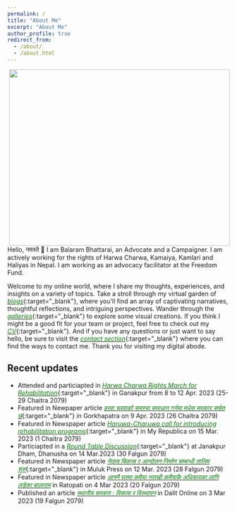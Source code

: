 ```yaml
---
permalink: /
title: "About Me"
excerpt: "About Me"
author_profile: true
redirect_from: 
  - /about/
  - /about.html
---
```

<!--![Picture](https://github.com/brbhattarai/portfolio/blob/main/images/aboutBRB.jpg?raw=true)
<img align="right" width="500" height="500" src="https://github.com/brbhattarai/portfolio/blob/main/images/aboutBRB.jpg?raw=true"> -->
<img align="right" width="500" height="400" src="https://github.com/brbhattarai/portfolio/blob/main/images/aboutBRB_photo.jpg?raw=true">

Hello, नमस्ते 🙏 I am Balaram Bhattarai, an Advocate and a Campaigner. I am actively working for the rights of Harwa Charwa, Kamaiya, Kamlari and Haliyas in Nepal. I am working as an advocacy facilitator at the Freedom Fund.

Welcome to my online world, where I share my thoughts, experiences, and insights on a variety of topics. Take a stroll through my virtual garden of [<span style="color:green">*blogs*</span>](https://www.brbhattarai.com.np/year-archive/){:target="_blank"}, where you'll find an array of captivating narratives, thoughtful reflections, and intriguing perspectives. Wander through the [<span style="color:green">*galleries*</span>](https://www.brbhattarai.com.np/gallery/){:target="_blank"} to explore some visual creations. If you think I might be a good fit for your team or project, feel free to check out my [<span style="color:green">*CV*</span>](https://www.brbhattarai.com.np/cv/){:target="_blank"}. And if you have any questions or just want to say hello, be sure to visit the [<span style="color:green">*contact section*</span>](https://www.brbhattarai.com.np/contacts/){:target="_blank"} where you can find the ways to contact me. Thank you for visiting my digital abode.

Recent updates
----------------------
* Attended and particiapted in [<span style="color:green">*Harwa Charwa Rights March for Rehabilitation*</span>](https://github.com/brbhattarai/portfolio/blob/main/images/galleryFiles/8_12_apr_yatra.jpg){:target="_blank"} in Ganakpur from 8 to 12 Apr. 2023 (25-29 Chaitra 2079)
* Featured in Newpaper article [<span style="color:green">*हरवा चरवाको समस्या समाधान गर्नमा मधेस सरकार सचेत छ*</span>](https://gorkhapatraonline.com/news/60378?fbclid=IwAR3Kjs-NcPj6IKcbdomuo5ow05eQjBwpdNnBfkLYGGh3-fV945tKW87D1LI){:target="_blank"} in Gorkhapatra on 9 Apr. 2023 (26 Chaitra 2079)
 * Featured in Newspaper article [<span style="color:green">*Haruwa-Charuwa call for introducing rehabilitation programs*</span>](https://myrepublica.nagariknetwork.com/news/haruwa-charuwa-call-for-introducing-rehabilitation-programme/?categoryId=81&fbclid=IwAR2lnV5bFpZrhvhKdmtb3gaSn6BcoiuN5VVlIj0kMpic-EiZvNEDJAXxiag){:target="_blank"} in My Republica on 15 Mar. 2023 (1 Chaitra 2079)
* Particiapted in a [<span style="color:green">*Round Table Discussion*</span>](https://github.com/brbhattarai/portfolio/blob/main/images/galleryFiles/meeting14March2023.jpg?raw=true){:target="_blank"} at Janakpur Dham, Dhanusha on 14 Mar.2023 (30 Falgun 2079)
*  Featured in Newspaper article [<span style="color:green">*नेतृत्व बिकास र आन्दोलन निर्माण सम्बन्धी तालिम शुरु*</span>](https://mulukpress.com/news/25725/?fbclid=IwAR2lnV5bFpZrhvhKdmtb3gaSn6BcoiuN5VVlIj0kMpic-EiZvNEDJAXxiag){:target="_blank"} in Muluk Press on 12 Mar. 2023 (28 Falgun 2079)
* Featured in Newspaper article [<span style="color:green">*आफ्नै घरमा कमैया नराखी कमैयाकै अधिकारका लागि लडेका बालाराम*</span>](https://www.ratopati.com/story/350046/balaram-bhatta-kamaiya?fbclid=IwAR2bqlfcJicx7cX8N26WhpeorHsikOokiN4c6FTraiI_WVNGUxa68rPqEl8) in Ratopati on 4 Mar 2023 (20 Falgun 2079)
* Published an article [<span style="color:green">*स्थानीय सरकार : विकास र विस्थापन*</span>](https://dalitonline.com/archives/16681?fbclid=IwAR1_f73RseYYwYA50wuDvRZPl7xlPrySiaVhJARi7QHZ1ogtpmxVIBMjJZ4) in Dalit Online on 3 Mar 2023 (19 Falgun 2079)
